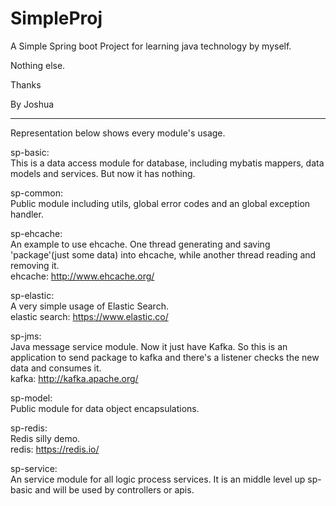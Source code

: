# SimpleProj
A Simple Spring boot Project for learning java technology by myself. 

Nothing else.

Thanks

By Joshua<br/>

************
Representation below shows every module's usage.

sp-basic:<br/>
This is a data access module for database, including mybatis mappers, data models and services. But now it has nothing.

sp-common:<br/>
Public module including utils, global error codes and an global exception handler.

sp-ehcache:<br/>
An example to use ehcache. One thread generating and saving 'package'(just some data) into ehcache, 
while another thread reading and removing it.<br/>
ehcache: http://www.ehcache.org/

sp-elastic:<br/>
A very simple usage of Elastic Search.<br/>
elastic search: https://www.elastic.co/

sp-jms:<br/>
Java message service module.
Now it just have Kafka. So this is an application to send package to kafka and there's a listener checks the new data and consumes it.<br/>
kafka: http://kafka.apache.org/

sp-model:<br/>
Public module for data object encapsulations.

sp-redis:<br/>
Redis silly demo.<br/>
redis: https://redis.io/

sp-service:<br/>
An service module for all logic process services. It is an middle level up sp-basic and will be used by controllers or apis.
